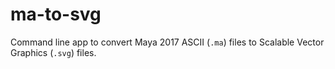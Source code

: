# ma-to-svg
Command line app to convert Maya 2017 ASCII (`.ma`) files to Scalable Vector Graphics (`.svg`) files.
